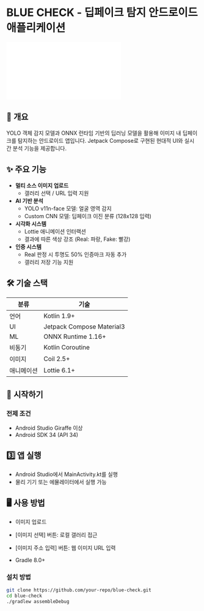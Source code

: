 # BLUE CHECK - 딥페이크 탐지 안드로이드 애플리케이션

![로고](./res/mipmap-anydpi-v26/logo2.xml)

## 📖 개요
YOLO 객체 감지 모델과 ONNX 런타임 기반의 딥러닝 모델을 활용해 이미지 내 딥페이크를 탐지하는 안드로이드 앱입니다. Jetpack Compose로 구현된 현대적 UI와 실시간 분석 기능을 제공합니다.

## ✨ 주요 기능
- **멀티 소스 이미지 업로드**
  - 갤러리 선택 / URL 입력 지원
- **AI 기반 분석**
  - YOLO v11n-face 모델: 얼굴 영역 감지
  - Custom CNN 모델: 딥페이크 이진 분류 (128x128 입력)
- **시각화 시스템**
  - Lottie 애니메이션 인터랙션
  - 결과에 따른 색상 강조 (Real: 파랑, Fake: 빨강)
- **인증 시스템**
  - Real 판정 시 투명도 50% 인증마크 자동 추가
  - 갤러리 저장 기능 지원

## 🛠 기술 스택
| 분류 | 기술 |
|------|------|
| 언어 | Kotlin 1.9+ |
| UI | Jetpack Compose Material3 |
| ML | ONNX Runtime 1.16+ |
| 비동기 | Kotlin Coroutine |
| 이미지 | Coil 2.5+ |
| 애니메이션 | Lottie 6.1+ |

## 🚀 시작하기
### 전제 조건
- Android Studio Giraffe 이상
- Android SDK 34 (API 34)

## 3️⃣ 앱 실행
- Android Studio에서 MainActivity.kt를 실행
- 물리 기기 또는 에뮬레이터에서 실행 가능

## 🖥 사용 방법
- 이미지 업로드
- [이미지 선택] 버튼: 로컬 갤러리 접근
- [이미지 주소 입력] 버튼: 웹 이미지 URL 입력

- Gradle 8.0+

### 설치 방법
```bash
git clone https://github.com/your-repo/blue-check.git
cd blue-check
./gradlew assembleDebug
